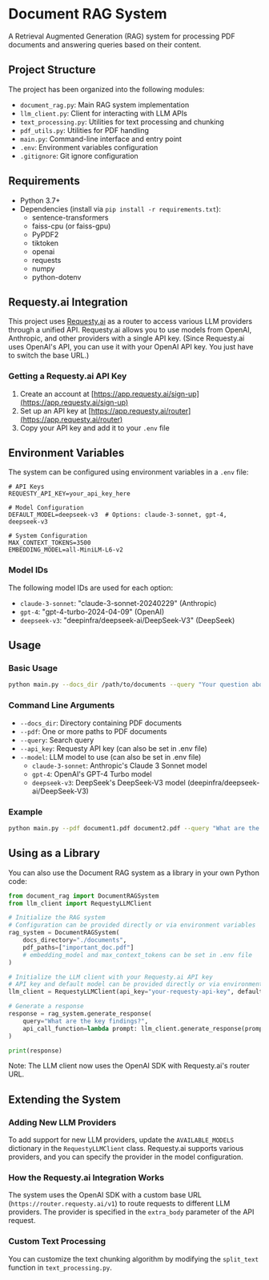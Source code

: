 # Document RAG System

A Retrieval Augmented Generation (RAG) system for processing PDF documents and answering queries based on their content.

## Project Structure

The project has been organized into the following modules:

- `document_rag.py`: Main RAG system implementation
- `llm_client.py`: Client for interacting with LLM APIs
- `text_processing.py`: Utilities for text processing and chunking
- `pdf_utils.py`: Utilities for PDF handling
- `main.py`: Command-line interface and entry point
- `.env`: Environment variables configuration
- `.gitignore`: Git ignore configuration

## Requirements

- Python 3.7+
- Dependencies (install via `pip install -r requirements.txt`):
  - sentence-transformers
  - faiss-cpu (or faiss-gpu)
  - PyPDF2
  - tiktoken
  - openai
  - requests
  - numpy
  - python-dotenv

## Requesty.ai Integration

This project uses [Requesty.ai](https://requesty.ai) as a router to access various LLM providers through a unified API. Requesty.ai allows you to use models from OpenAI, Anthropic, and other providers with a single API key. (Since Requesty.ai uses OpenAI's API, you can use it with your OpenAI API key. You just have to switch the base URL.)

### Getting a Requesty.ai API Key

1. Create an account at [https://app.requesty.ai/sign-up](https://app.requesty.ai/sign-up)
2. Set up an API key at [https://app.requesty.ai/router](https://app.requesty.ai/router)
3. Copy your API key and add it to your `.env` file

## Environment Variables

The system can be configured using environment variables in a `.env` file:

```
# API Keys
REQUESTY_API_KEY=your_api_key_here

# Model Configuration
DEFAULT_MODEL=deepseek-v3  # Options: claude-3-sonnet, gpt-4, deepseek-v3

# System Configuration
MAX_CONTEXT_TOKENS=3500
EMBEDDING_MODEL=all-MiniLM-L6-v2
```

### Model IDs

The following model IDs are used for each option:

- `claude-3-sonnet`: "claude-3-sonnet-20240229" (Anthropic)
- `gpt-4`: "gpt-4-turbo-2024-04-09" (OpenAI)
- `deepseek-v3`: "deepinfra/deepseek-ai/DeepSeek-V3" (DeepSeek)

## Usage

### Basic Usage

```bash
python main.py --docs_dir /path/to/documents --query "Your question about the documents?"
```

### Command Line Arguments

- `--docs_dir`: Directory containing PDF documents
- `--pdf`: One or more paths to PDF documents
- `--query`: Search query
- `--api_key`: Requesty API key (can also be set in .env file)
- `--model`: LLM model to use (can also be set in .env file)
  - `claude-3-sonnet`: Anthropic's Claude 3 Sonnet model
  - `gpt-4`: OpenAI's GPT-4 Turbo model
  - `deepseek-v3`: DeepSeek's DeepSeek-V3 model (deepinfra/deepseek-ai/DeepSeek-V3)

### Example

```bash
python main.py --pdf document1.pdf document2.pdf --query "What are the main topics covered?" --model gpt-4
```

## Using as a Library

You can also use the Document RAG system as a library in your own Python code:

```python
from document_rag import DocumentRAGSystem
from llm_client import RequestyLLMClient

# Initialize the RAG system
# Configuration can be provided directly or via environment variables
rag_system = DocumentRAGSystem(
    docs_directory="./documents",
    pdf_paths=["important_doc.pdf"]
    # embedding_model and max_context_tokens can be set in .env file
)

# Initialize the LLM client with your Requesty.ai API key
# API key and default model can be provided directly or via environment variables
llm_client = RequestyLLMClient(api_key="your-requesty-api-key", default_model="gpt-4")

# Generate a response
response = rag_system.generate_response(
    query="What are the key findings?",
    api_call_function=lambda prompt: llm_client.generate_response(prompt)
)

print(response)
```

Note: The LLM client now uses the OpenAI SDK with Requesty.ai's router URL.

## Extending the System

### Adding New LLM Providers

To add support for new LLM providers, update the `AVAILABLE_MODELS` dictionary in the `RequestyLLMClient` class. Requesty.ai supports various providers, and you can specify the provider in the model configuration.

### How the Requesty.ai Integration Works

The system uses the OpenAI SDK with a custom base URL (`https://router.requesty.ai/v1`) to route requests to different LLM providers. The provider is specified in the `extra_body` parameter of the API request.

### Custom Text Processing

You can customize the text chunking algorithm by modifying the `split_text` function in `text_processing.py`.